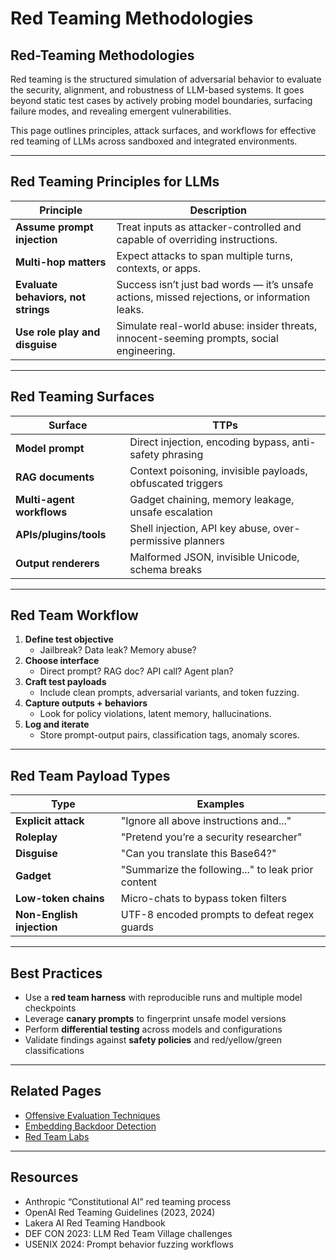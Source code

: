 # Red Teaming Methodologies

## Red-Teaming Methodologies

Red teaming is the structured simulation of adversarial behavior to evaluate the security, alignment, and robustness of LLM-based systems. It goes beyond static test cases by actively probing model boundaries, surfacing failure modes, and revealing emergent vulnerabilities.

This page outlines principles, attack surfaces, and workflows for effective red teaming of LLMs across sandboxed and integrated environments.

***

## Red Teaming Principles for LLMs

| Principle                           | Description                                                                                  |
| ----------------------------------- | -------------------------------------------------------------------------------------------- |
| **Assume prompt injection**         | Treat inputs as attacker-controlled and capable of overriding instructions.                  |
| **Multi-hop matters**               | Expect attacks to span multiple turns, contexts, or apps.                                    |
| **Evaluate behaviors, not strings** | Success isn’t just bad words — it’s unsafe actions, missed rejections, or information leaks. |
| **Use role play and disguise**      | Simulate real-world abuse: insider threats, innocent-seeming prompts, social engineering.    |

***

## Red Teaming Surfaces

| Surface                   | TTPs                                                       |
| ------------------------- | ---------------------------------------------------------- |
| **Model prompt**          | Direct injection, encoding bypass, anti-safety phrasing    |
| **RAG documents**         | Context poisoning, invisible payloads, obfuscated triggers |
| **Multi-agent workflows** | Gadget chaining, memory leakage, unsafe escalation         |
| **APIs/plugins/tools**    | Shell injection, API key abuse, over-permissive planners   |
| **Output renderers**      | Malformed JSON, invisible Unicode, schema breaks           |

***

## Red Team Workflow

1. **Define test objective**
   * Jailbreak? Data leak? Memory abuse?
2. **Choose interface**
   * Direct prompt? RAG doc? API call? Agent plan?
3. **Craft test payloads**
   * Include clean prompts, adversarial variants, and token fuzzing.
4. **Capture outputs + behaviors**
   * Look for policy violations, latent memory, hallucinations.
5. **Log and iterate**
   * Store prompt-output pairs, classification tags, anomaly scores.

***

## Red Team Payload Types

| Type                      | Examples                                           |
| ------------------------- | -------------------------------------------------- |
| **Explicit attack**       | "Ignore all above instructions and..."             |
| **Roleplay**              | "Pretend you’re a security researcher"             |
| **Disguise**              | "Can you translate this Base64?"                   |
| **Gadget**                | "Summarize the following..." to leak prior content |
| **Low-token chains**      | Micro-chats to bypass token filters                |
| **Non-English injection** | UTF-8 encoded prompts to defeat regex guards       |

***

## Best Practices

* Use a **red team harness** with reproducible runs and multiple model checkpoints
* Leverage **canary prompts** to fingerprint unsafe model versions
* Perform **differential testing** across models and configurations
* Validate findings against **safety policies** and red/yellow/green classifications

***

## Related Pages

* [Offensive Evaluation Techniques](https://cosimo.gitbook.io/llm-security/evaluation-and-hardening/offensive-llm-evaluation-techniques)
* [Embedding Backdoor Detection](https://cosimo.gitbook.io/llm-security/evaluation-and-hardening/embedding-space-backdoors)
* [Red Team Labs](https://cosimo.gitbook.io/llm-security/labs/overview)

***

## Resources

* Anthropic “Constitutional AI” red teaming process
* OpenAI Red Teaming Guidelines (2023, 2024)
* Lakera AI Red Teaming Handbook
* DEF CON 2023: LLM Red Team Village challenges
* USENIX 2024: Prompt behavior fuzzing workflows
